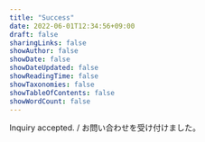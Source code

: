 ```yaml
---
title: "Success"
date: 2022-06-01T12:34:56+09:00
draft: false
sharingLinks: false
showAuthor: false
showDate: false
showDateUpdated: false
showReadingTime: false
showTaxonomies: false
showTableOfContents: false
showWordCount: false
---
```


Inquiry accepted. / お問い合わせを受け付けました。
